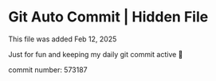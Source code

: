 # Git Auto Commit | Hidden File

This file was added Feb 12, 2025

Just for fun and keeping my daily git commit active 🤪

commit number: 573187
